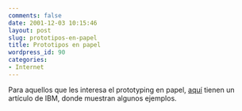 ```yaml
---
comments: false
date: 2001-12-03 10:15:46
layout: post
slug: prototipos-en-papel
title: Prototipos en papel
wordpress_id: 90
categories:
- Internet
---
```


Para aquellos que les interesa el prototyping en papel, [aquí](http://www-106.ibm.com/developerworks/usability/library/us-paper/) tienen un artículo de IBM, donde muestran algunos ejemplos.




 

